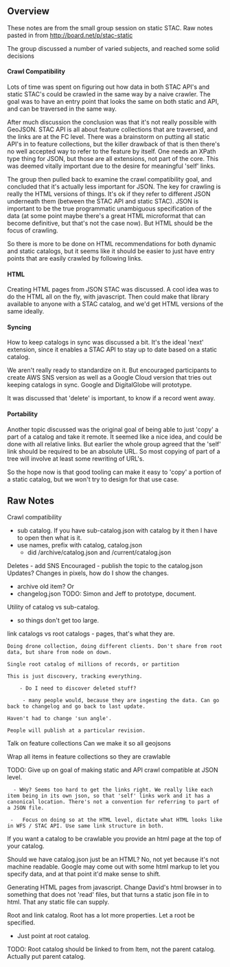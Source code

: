 ## Overview

These notes are from the small group session on static STAC. Raw notes pasted in from http://board.net/p/stac-static

The group discussed a number of varied subjects, and reached some solid decisions

#### Crawl Compatibility

Lots of time was spent on figuring out how data in both STAC API's and static STAC's could be crawled in the same way
by a naive crawler. The goal was to have an entry point that looks the same on both static and API, and can be traversed
in the same way.

After much discussion the conclusion was that it's not really possible with GeoJSON. STAC API is all about feature collections
that are traversed, and the links are at the FC level. There was a brainstorm on putting all static API's in to feature
collections, but the killer drawback of that is then there's no well accepted way to refer to the feature by itself. One needs
an XPath type thing for JSON, but those are all extensions, not part of the core. This was deemed vitally important due to 
the desire for meaningful 'self' links.

The group then pulled back to examine the crawl compatibility goal, and concluded that it's actually less important for JSON.
The key for crawling is really the HTML versions of things. It's ok if they refer to different JSON underneath them (between
the STAC API and static STAC). JSON is important to be the true programmatic unambiguous specification of the data (at some
point maybe there's a great HTML microformat that can become definitive, but that's not the case now). But HTML should be
the focus of crawling. 

So there is more to be done on HTML recommendations for both dynamic and static catalogs, but it seems like it should be easier
to just have entry points that are easily crawled by following links. 

#### HTML

Creating HTML pages from JSON STAC was discussed. A cool idea was to do the HTML all on the fly, with javascript. Then could
make that library available to anyone with a STAC catalog, and we'd get HTML versions of the same ideally.

#### Syncing

How to keep catalogs in sync was discussed a bit. It's the ideal 'next' extension, since it enables a STAC API to stay
up to date based on a static catalog. 

We aren't really ready to standardize on it. But encouraged participants to create AWS SNS version as well as a Google Cloud
version that tries out keeping catalogs in sync. Google and DigitalGlobe will prototype.

It was discussed that 'delete' is important, to know if a record went away.

#### Portability

Another topic discussed was the original goal of being able to just 'copy' a part of a catalog and take it remote. It seemed
like a nice idea, and could be done with all relative links. But earlier the whole group agreed that the 'self' link should
be required to be an absolute URL. So most copying of part of a tree will involve at least some rewriting of URL's.
 
So the hope now is that good tooling can make it easy to 'copy' a portion of a static catalog, but we won't try to design
for that use case.



## Raw Notes

Crawl compatibility
 - sub catalog. If you have sub-catalog.json with catalog by it then I have to open then what is it. 
 - use names, prefix with catalog, catalog.json
    - did /archive/catalog.json and /current/catalog.json
 
Deletes - add SNS
 Encouraged - publish the topic to the catalog.json
 Updates? 
 Changes in pixels, how do I show the changes. 
   - archive old item? Or 
   - changelog.json
 TODO: Simon and Jeff to prototype, document.
 
 Utility of catalog vs sub-catalog.
   - so things don't get too large. 
   
   link catalogs vs root catalogs
     - pages, that's what they are. 
     
    Doing drone collection, doing different clients. Don't share from root data, but share from node on down. 
    
    Single root catalog of millions of records, or partition
    
    This is just discovery, tracking everything.

        - Do I need to discover deleted stuff?

         - many people would, because they are ingesting the data. Can go back to changelog and go back to last update. 

    Haven't had to change 'sun angle'.

    People will publish at a particular revision. 

    
    
  Talk on feature collections Can we make it so all geojsons 
  
  Wrap all items in feature collections so they are crawlable
  
  TODO: Give up on goal of making static and API crawl compatible at JSON level. 

      - WHy? Seems too hard to get the links right. We really like each item being in its own json, so that 'self' links work and it has a canonical location. There's not a convention for referring to part of a JSON file.

     -   Focus on doing so at the HTML level, dictate what HTML looks like in WFS / STAC API. Use same link structure in both.


If you want a catalog to be crawlable you provide an html page at the top of your catalog.

Should we have catalog.json just be an HTML? No, not yet because it's not machine readable. Google may come out with some html markup to let you specify data, and at that point it'd make sense to shift.

Generating HTML pages from javascript. Change David's html browser in to something that does not 'read' files, but that turns a static json file in to html. That any static file can supply.

Root and link catalog. Root has a lot more properties. Let a root be specified. 
  - Just point at root catalog. 
  
  TODO: Root catalog should be linked to from Item, not the parent catalog. Actually put parent catalog.



